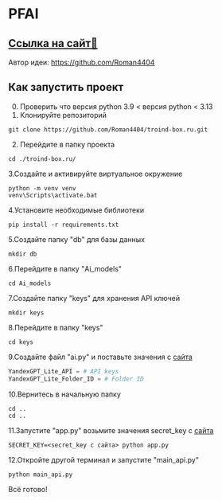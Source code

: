 # PFAI

## [Ccылка на сайт📝](http://51.250.34.28:5000/pfai)
Автор идеи: https://github.com/Roman4404

## Как запустить проект
0. Проверить что версия python 3.9 < версия python < 3.13 
1. Клонируйте репозиторий
```shell
git clone https://github.com/Roman4404/troind-box.ru.git
```
2. Перейдите в папку проекта
```shell
cd ./troind-box.ru/
```
3.Создайте и активируйте виртуальное окружение
```shell
python -m venv venv
venv\Scripts\activate.bat
```
4.Установите необходимые библиотеки
```shell
pip install -r requirements.txt
```
5.Создайте папку "db" для базы данных
```shell
mkdir db
```
6.Перейдите в папку "Ai_models"
```shell
cd Ai_models
```
7.Создайте папку "keys" для хранения API ключей
```shell
mkdir keys
```
8.Перейдите в папку "keys"
```shell
cd keys
```
9.Создайте файл "ai.py" и поставьте значения с [сайта](http://51.250.34.28:5000/pfai/need/api_and_keys)
```python
YandexGPT_Lite_API = # API keys
YandexGPT_Lite_Folder_ID = # Folder ID
```
10.Вернитесь в начальную папку
```shell
cd ..
cd ..
```
11.Запустите "app.py" возьмите значения secret_key с [сайта](http://51.250.34.28:5000/pfai/need/api_and_keys)
```shell
SECRET_KEY=<secret_key с сайта> python app.py
```
12.Откройте другой терминал и запустите "main_api.py"
```shell
python main_api.py
```
Всё готово!

